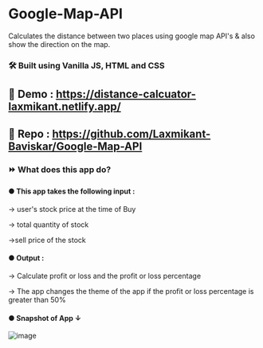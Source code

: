 # Google-Map-API
Calculates the distance between two places using google map API's &amp; also show the direction on  the map.

### 🛠 Built using Vanilla JS, HTML and CSS

## 📍 Demo : https://distance-calcuator-laxmikant.netlify.app/

## 📍 Repo : https://github.com/Laxmikant-Baviskar/Google-Map-API

### ⏩ What does this app do?

#### ● This app takes the following input : 

  → user's stock price at the time of Buy

  → total  quantity of stock

  →sell price of the stock

#### ●  Output :

  → Calculate profit or loss and the profit or loss percentage

  → The app changes the theme of the app if the profit or loss percentage is greater than 50%

#### ● Snapshot of App ↓

![image](https://user-images.githubusercontent.com/99134289/183124732-c9f309a5-365d-4b51-95c8-a8629484933f.png)
